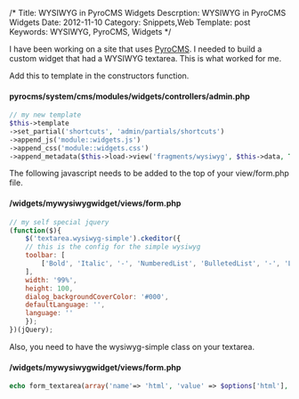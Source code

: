 /*
Title: WYSIWYG in PyroCMS Widgets
Descrption: WYSIWYG in PyroCMS Widgets
Date: 2012-11-10
Category: Snippets,Web
Template: post
Keywords: WYSIWYG, PyroCMS, Widgets
*/

I have been working on a site that uses [PyroCMS](https://www.pyrocms.com/ "PyroCMS Homepage"). I needed to build a custom widget that had a WYSIWYG textarea. This is what worked for me.

Add this to template in the constructors function.

#### pyrocms/system/cms/modules/widgets/controllers/admin.php

```php
// my new template
$this->template
->set_partial('shortcuts', 'admin/partials/shortcuts')
->append_js('module::widgets.js')
->append_css('module::widgets.css')
->append_metadata($this->load->view('fragments/wysiwyg', $this->data, TRUE));
```

The following javascript needs to be added to the top of your view/form.php file.

#### /widgets/mywysiwygwidget/views/form.php

```js
// my self special jquery
(function($){
    $('textarea.wysiwyg-simple').ckeditor({
    // this is the config for the simple wysiwyg
    toolbar: [
        ['Bold', 'Italic', '-', 'NumberedList', 'BulletedList', '-', 'Link', 'Unlink']
    ],
    width: '99%',
    height: 100,
    dialog_backgroundCoverColor: '#000',
    defaultLanguage: '',
    language: ''
    });
})(jQuery);
```

Also, you need to have the wysiwyg-simple class on your textarea.

#### /widgets/mywysiwygwidget/views/form.php

```php
echo form_textarea(array('name'=> 'html', 'value' => $options['html'], 'class' => 'wysiwyg-simple'));
```